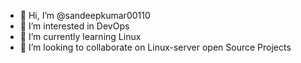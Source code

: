 - 👋 Hi, I’m @sandeepkumar00110
- 👀 I’m interested in DevOps
- 🌱 I’m currently learning Linux
- 💞️ I’m looking to collaborate on Linux-server open Source Projects

<!---
sandeepkumar00110/sandeepkumar00110 is a ✨ special ✨ repository because its `README.md` (this file) appears on your GitHub profile.
You can click the Preview link to take a look at your changes.
--->
